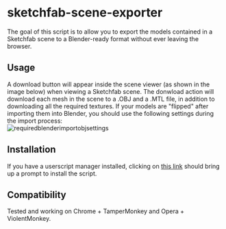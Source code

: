 sketchfab-scene-exporter
===================
The goal of this script is to allow you to export the models contained in a Sketchfab scene to a Blender-ready format without ever leaving the browser.  

Usage
---------------------
A download button will appear inside the scene viewer (as shown in the image below) when viewing a Sketchfab scene. The donwload action will download each mesh in the scene to a .OBJ and a .MTL file, in addition to downloading all the required textures. If your models are "flipped" after importing them into Blender, you should use the following settings during the import process:   
![requiredblenderimportobjsettings](https://cloud.githubusercontent.com/assets/3529573/3884105/ec8cdfe6-21a9-11e4-9a21-d6bad493daf1.png)
  
Installation
---------------------
If you have a userscript manager installed, clicking on [this link](https://github.com/IPv6/sketchfab-scene-exporter/raw/master/sketchfab-scene-exporter.user.js) should bring up a prompt to install the script. 

Compatibility
---------------------
Tested and working on Chrome + TamperMonkey and Opera + ViolentMonkey.  


